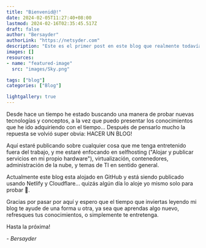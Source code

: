 ```yaml
---
title: "Bienvenid@!"
date: 2024-02-05T11:27:40+08:00
lastmod: 2024-02-16T02:35:45.517Z
draft: false
author: "Bersayder"
authorLink: "https://netsyder.com"
description: "Este es el primer post en este blog que realmente todavía no se para que es XD"
images: []
resources:
- name: "featured-image"
  src: "images/Sky.png"

tags: ["blog"]
categories: ["Blog"]

lightgallery: true
---
```

Desde hace un tiempo he estado buscando una manera de probar nuevas tecnologías y conceptos, a la vez que puedo presentar los conocimientos que he ido adquiriendo con el tiempo... Después de pensarlo mucho la repuesta se volvió super obvia: HACER UN BLOG!<!--more-->

Aquí estaré publicando sobre cualquier cosa que me tenga entretenido fuera del trabajo, y me estaré enfocando en selfhosting ("Alojar y publicar servicios en mi propio hardware"), virtualización, contenedores, administración de la nube, y temas de TI en sentido general.

Actualmente este blog esta alojado en GitHub y está siendo publicado usando Netlify y Cloudflare... quizás algún día lo aloje yo mismo solo para probar 🤣.

Gracias por pasar por aquí y espero que el tiempo que inviertas leyendo mi blog te ayude de una forma u otra, ya sea que aprendas algo nuevo, refresques tus conocimientos, o simplemente te entretenga.

Hasta la próxima!

_- Bersayder_